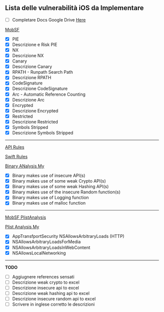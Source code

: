## Lista delle vulnerabilità iOS da Implementare
- [ ] Completare Docs Google Drive [Here](https://docs.google.com/spreadsheets/d/1lyve-KLSURxifmvYFHHXNu-C3BU0_UcDjk4-vJJ3208/edit#gid=1624158117   )

[MobSF](https://github.com/MobSF/Mobile-Security-Framework-MobSF/blob/master/StaticAnalyzer/views/ios/macho_analysis.py)

- [x] PIE
- [x] Descrizione e Risk PIE
- [x] NX
- [x] Descrizione NX
- [x] Canary
- [x] Descrizione Canary
- [x] RPATH - Runpath Search Path
- [x] Descrizione RPATH
- [x] CodeSignature
- [x] Descrizione CodeSignature
- [x] Arc - Automatic Reference Counting
- [x] Descrizione Arc
- [x] Encrypted
- [x] Descrizione Encrypted
- [x] Restricted
- [x] Descrizione Restricted
- [x] Symbols Stripped
- [x] Descrizione Symbols Stripped

---
[API Rules](https://github.com/MobSF/Mobile-Security-Framework-MobSF/blob/master/StaticAnalyzer/views/ios/rules/ipa_rules.py)

[Swift Rules](https://github.com/MobSF/Mobile-Security-Framework-MobSF/blob/master/StaticAnalyzer/views/ios/rules/swift_rules.yaml)

[Binary ANalysis My](https://github.com/Dado1513/RE-iOS-application/blob/master/binary_analysis_ios.py)



- [x] Binary makes use of insecure API(s)
- [x] Binary makes use of some weak Crypto API(s) 
- [x] Binary makes use of some weak Hashing API(s)
- [x] Binary makes use of the insecure Random function(s)
- [x] Binary makes use of Logging function
- [x] Binary makes use of malloc function
---
[MobSF PlistAnalysis](https://github.com/MobSF/Mobile-Security-Framework-MobSF/blob/master/StaticAnalyzer/views/ios/app_transport_security.py)

[Plist Analysis My](https://github.com/Dado1513/RE-iOS-application/blob/master/plist_analysis.py)

- [x] AppTransfportSecurity NSAllowsArbitraryLoads (HTTP)
- [x] NSAllowsArbitraryLoadsForMedia
- [x] NSAllowsArbitraryLoadsInWebContent
- [x] NSAllowsLocalNetworking

---

**TODO**

- [ ] Aggiugnere references sensati
- [ ] Descrizione weak crypto to excel
- [ ] Descrizione insecure api to excel
- [ ] Descrizione weak hashing api to excel
- [ ] Descrizione insecure random api to excel
- [ ] Scrivere in inglese corretto le descrizioni

